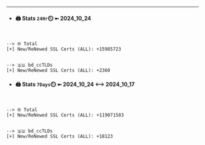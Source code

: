 

---
- #### 🖨️ **Stats** `24Hr`⏲️ ➼ 2024_10_24
```console


--> 🌐 Total
[+] New/ReNewed SSL Certs (ALL): +15985723


--> 🇧🇩 bd_ccTLDs
[+] New/ReNewed SSL Certs (ALL): +2360

```

- #### 🖨️ **Stats** `7Days`⏲️ ➼ 2024_10_24 <--> 2024_10_17
```console


--> 🌐 Total
[+] New/ReNewed SSL Certs (ALL): +119071583


--> 🇧🇩 bd_ccTLDs
[+] New/ReNewed SSL Certs (ALL): +18123

```

